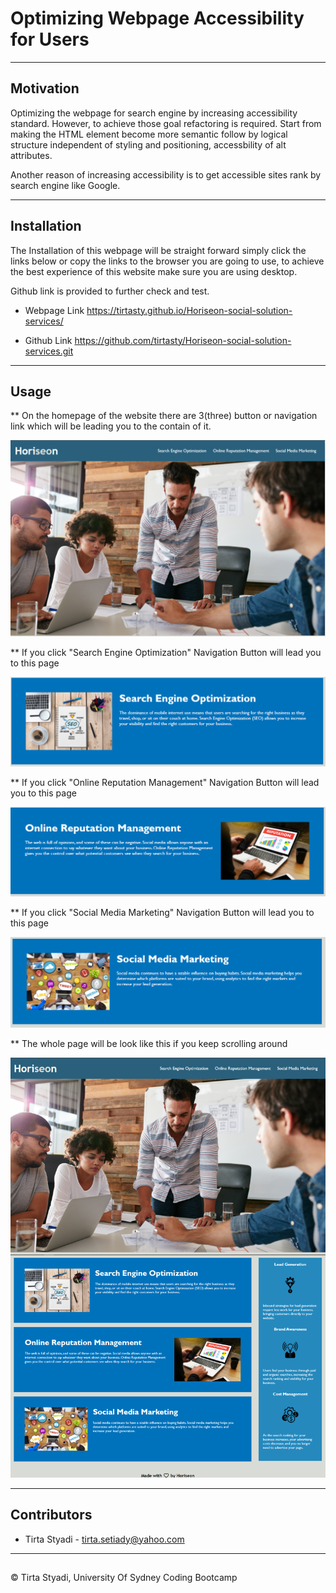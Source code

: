 # Optimizing Webpage Accessibility for Users

---

## Motivation

Optimizing the webpage for search engine by increasing accessibility standard.
However, to achieve those goal refactoring is required. Start from making the HTML 
element become more semantic follow by logical structure independent of styling and 
positioning, accessbility of alt attributes.

Another reason of increasing accessibility is to get accessible sites rank by search 
engine like Google.

---
## Installation

The Installation of this webpage will be straight forward simply click the links below or 
copy the links to the browser you are going to use, to achieve the best experience of 
this website make sure you are using desktop.

Github link is provided to further check and test.


* Webpage Link
https://tirtasty.github.io/Horiseon-social-solution-services/

* Github Link
https://github.com/tirtasty/Horiseon-social-solution-services.git

---

## Usage

** On the homepage of the website there are 3(three) button or navigation link which will be 
leading you to the contain of it.

![The Horiseon webpage's navigation bar.](./images/header-nav-link.PNG)

** If you click "Search Engine Optimization" Navigation Button will lead you to this page

![Search Engine Optimization.](./images/Search-engine-optimization-web.PNG)

** If you click "Online Reputation Management" Navigation Button will lead you to this page

![Online Reputation Management.](./images/Online-reputation-Management-web.PNG)

** If you click "Social Media Marketing" Navigation Button will lead you to this 
page

![Social Media Marketing](./images/social-media-marketing-web.PNG)

** The whole page will be look like this if you keep scrolling around

![Whole page of Horiseon Social Solution Services](./images/webpage.PNG)



---
## Contributors

- Tirta Styadi - <tirta.setiady@yahoo.com>

---

##

© Tirta Styadi, University Of Sydney Coding Bootcamp